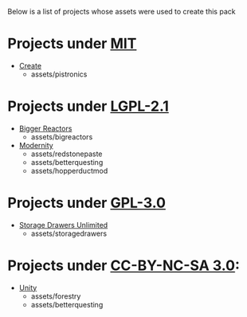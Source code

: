 Below is a list of projects whose assets were used to create this pack 

# Projects under [MIT]()
* [Create](https://www.curseforge.com/minecraft/mc-mods/create)
    * assets/pistronics
# Projects under [LGPL-2.1](https://www.gnu.org/licenses/old-licenses/lgpl-2.1.txt)
* [Bigger Reactors](https://www.curseforge.com/minecraft/mc-mods/biggerreactors)
    * assets/bigreactors
* [Modernity](https://www.curseforge.com/minecraft/texture-packs/modernity)
    * assets/redstonepaste
    * assets/betterquesting
    * assets/hopperductmod
# Projects under [GPL-3.0](https://www.gnu.org/licenses/gpl-3.0.txt)
* [Storage Drawers Unlimited](https://www.curseforge.com/minecraft/mc-mods/storage-drawers-unlimited)
    * assets/storagedrawers
# Projects under [CC-BY-NC-SA 3.0](https://creativecommons.org/licenses/by-nc-sa/3.0/):
* [Unity](https://www.curseforge.com/minecraft/texture-packs/unity)
    * assets/forestry
    * assets/betterquesting